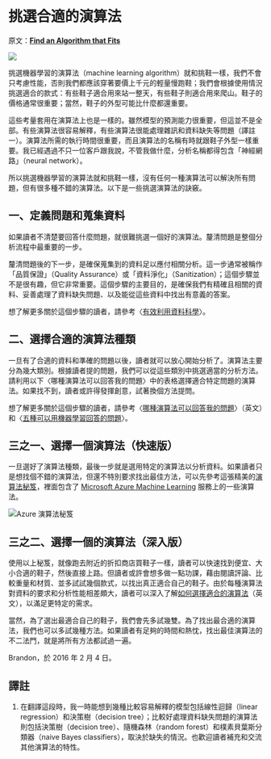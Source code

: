 # 挑選合適的演算法

原文：[**Find an Algorithm that Fits**](https://brohrer.github.io/find_the_right_algorithm.html)

![](https://brohrer.github.io/images/shoes.jpg)

挑選機器學習的演算法（machine learning algorithm）就和挑鞋一樣，我們不會只考慮性能，否則我們都應該穿著要價上千元的輕量慢跑鞋；我們會根據使用情況挑選適合的款式：有些鞋子適合用來站一整天，有些鞋子則適合用來爬山。鞋子的價格通常很重要；當然，鞋子的外型可能比什麼都還重要。

這些考量套用在演算法上也是一樣的。雖然模型的預測能力很重要，但這並不是全部。有些演算法很容易解釋，有些演算法很能處理雜訊和資料缺失等問題（譯註一）。演算法所需的執行時間很重要，而且演算法的名稱有時就跟鞋子外型一樣重要。我已經遇過不只一位客戶跟我說，不管我做什麼，分析名稱都得包含「神經網路」（neural network）。

所以挑選機器學習的演算法就和挑鞋一樣，沒有任何一種演算法可以解決所有問題，但有很多種不錯的演算法。以下是一些挑選演算法的訣竅。

## 一、定義問題和蒐集資料

如果讀者不清楚要回答什麼問題，就很難挑選一個好的演算法。釐清問題是整個分析流程中最重要的一步。

釐清問題後的下一步，是確保蒐集到的資料足以應付相關分析。這一步通常被稱作「品質保證」（Quality Assurance）或「資料淨化」（Sanitization）；這個步驟並不是很有趣，但它非常重要。這個步驟的主要目的，是確保我們有精確且相關的資料、妥善處理了資料缺失問題、以及能從這些資料中找出有意義的答案。

想了解更多關於這個步驟的讀者，請參考〈[有效利用資料科學](../using_data/make_data_science_work_for_you.md)〉。

## 二、選擇合適的演算法種類

一旦有了合適的資料和準確的問題以後，讀者就可以放心開始分析了。演算法主要分為幾大類別。根據讀者提的問題，我們可以從這些類別中挑選適當的分析方法。請利用以下〈哪種演算法可以回答我的問題〉中的表格選擇適合特定問題的演算法。如果找不到，讀者或許得發揮創意，試著換個方法提問。

想了解更多關於這個步驟的讀者，請參考〈[哪種演算法可以回答我的問題](https://blogs.technet.microsoft.com/machinelearning/2015/09/01/which-algorithm-family-can-answer-my-question/)〉（英文）和〈[五種可以用機器學習回答的問題](../using_machine_learning/five_questions_data_science_answers.md)〉。

## 三之一、選擇一個演算法（快速版）

一旦選好了演算法種類，最後一步就是選用特定的演算法以分析資料。如果讀者只是想找個不錯的演算法，但還不特別要求找出最佳方法，可以先參考這張精美的[演算法秘笈](https://azure.microsoft.com/en-us/documentation/articles/machine-learning-algorithm-cheat-sheet/)，裡面包含了 [Microsoft Azure Machine Learning](https://studio.azureml.net/) 服務上的一些演算法。

![](https://brohrer.github.io/images/cheat_sheet.png "Azure 演算法秘笈")

## 三之二、選擇一個的演算法（深入版）

使用以上秘笈，就像跑去附近的折扣商店買鞋子一樣，讀者可以快速找到便宜、大小合適的鞋子，然後直接上路。但讀者或許會想多做一點功課，藉由閱讀評論、比較重量和材質、並多試試幾個款式，以找出真正適合自己的鞋子。由於每種演算法對資料的要求和分析性能相差頗大，讀者可以深入了解[如何選擇適合的演算法](https://azure.microsoft.com/en-us/documentation/articles/machine-learning-algorithm-choice/)（英文），以滿足更特定的需求。

當然，為了選出最適合自己的鞋子，我們會先多試幾雙。為了找出最合適的演算法，我們也可以多試幾種方法。如果讀者有足夠的時間和熱忱，找出最佳演算法的不二法門，就是將所有方法都試過一遍。

Brandon，於 2016 年 2 月 4 日。

## 譯註

1. 在翻譯這段時，我一時能想到幾種比較容易解釋的模型包括線性迴歸（linear regression）和決策樹（decision tree）；比較好處理資料缺失問題的演算法則包括決策樹（decision tree）、隨機森林（random forest）和樸素貝葉斯分類器（naive Bayes classifiers），取決於缺失的情況。也歡迎讀者補充和交流其他演算法的特性。

